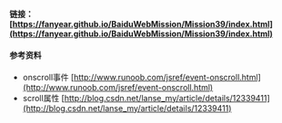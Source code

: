 #### 链接：[https://fanyear.github.io/BaiduWebMission/Mission39/index.html](https://fanyear.github.io/BaiduWebMission/Mission39/index.html)

#### 参考资料
 - onscroll事件 [http://www.runoob.com/jsref/event-onscroll.html](http://www.runoob.com/jsref/event-onscroll.html)
 - scroll属性 [http://blog.csdn.net/lanse_my/article/details/12339411](http://blog.csdn.net/lanse_my/article/details/12339411)

